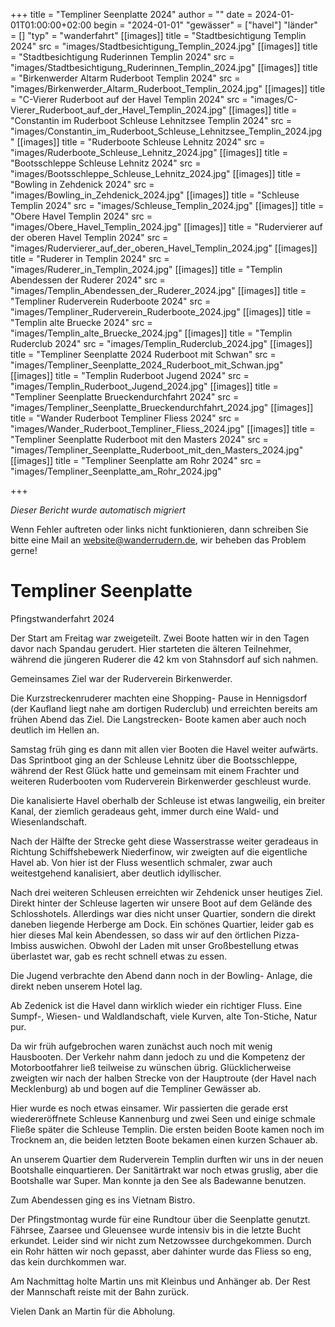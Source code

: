 +++
title = "Templiner Seenplatte 2024"
author = ""
date = 2024-01-01T01:00:00+02:00
begin = "2024-01-01"
"gewässer" = ["havel"]
"länder" = []
"typ" = "wanderfahrt"
[[images]]
title = "Stadtbesichtigung Templin 2024"
src = "images/Stadtbesichtigung_Templin_2024.jpg"
[[images]]
title = "Stadtbesichtigung Ruderinnen Templin 2024"
src = "images/Stadtbesichtigung_Ruderinnen_Templin_2024.jpg"
[[images]]
title = "Birkenwerder Altarm Ruderboot Templin 2024"
src = "images/Birkenwerder_Altarm_Ruderboot_Templin_2024.jpg"
[[images]]
title = "C-Vierer Ruderboot auf der Havel Templin 2024"
src = "images/C-Vierer_Ruderboot_auf_der_Havel_Templin_2024.jpg"
[[images]]
title = "Constantin im Ruderboot Schleuse Lehnitzsee Templin 2024"
src = "images/Constantin_im_Ruderboot_Schleuse_Lehnitzsee_Templin_2024.jpg"
[[images]]
title = "Ruderboote Schleuse Lehnitz 2024"
src = "images/Ruderboote_Schleuse_Lehnitz_2024.jpg"
[[images]]
title = "Bootsschleppe Schleuse Lehnitz 2024"
src = "images/Bootsschleppe_Schleuse_Lehnitz_2024.jpg"
[[images]]
title = "Bowling in Zehdenick 2024"
src = "images/Bowling_in_Zehdenick_2024.jpg"
[[images]]
title = "Schleuse Templin 2024"
src = "images/Schleuse_Templin_2024.jpg"
[[images]]
title = "Obere Havel Templin 2024"
src = "images/Obere_Havel_Templin_2024.jpg"
[[images]]
title = "Rudervierer auf der oberen Havel Templin 2024"
src = "images/Rudervierer_auf_der_oberen_Havel_Templin_2024.jpg"
[[images]]
title = "Ruderer in Templin 2024"
src = "images/Ruderer_in_Templin_2024.jpg"
[[images]]
title = "Templin Abendessen der Ruderer 2024"
src = "images/Templin_Abendessen_der_Ruderer_2024.jpg"
[[images]]
title = "Templiner Ruderverein Ruderboote 2024"
src = "images/Templiner_Ruderverein_Ruderboote_2024.jpg"
[[images]]
title = "Templin alte Bruecke 2024"
src = "images/Templin_alte_Bruecke_2024.jpg"
[[images]]
title = "Templin Ruderclub 2024"
src = "images/Templin_Ruderclub_2024.jpg"
[[images]]
title = "Templiner Seenplatte 2024 Ruderboot mit Schwan"
src = "images/Templiner_Seenplatte_2024_Ruderboot_mit_Schwan.jpg"
[[images]]
title = "Templin Ruderboot Jugend 2024"
src = "images/Templin_Ruderboot_Jugend_2024.jpg"
[[images]]
title = "Templiner Seenplatte Brueckendurchfahrt 2024"
src = "images/Templiner_Seenplatte_Brueckendurchfahrt_2024.jpg"
[[images]]
title = "Wander Ruderboot Templiner Fliess 2024"
src = "images/Wander_Ruderboot_Templiner_Fliess_2024.jpg"
[[images]]
title = "Templiner Seenplatte Ruderboot mit den Masters 2024"
src = "images/Templiner_Seenplatte_Ruderboot_mit_den_Masters_2024.jpg"
[[images]]
title = "Templiner Seenplatte am Rohr 2024"
src = "images/Templiner_Seenplatte_am_Rohr_2024.jpg"

+++


*Dieser Bericht wurde automatisch migriert*

Wenn Fehler auftreten oder links nicht funktionieren, dann schreiben Sie bitte eine Mail an website@wanderrudern.de, wir beheben das Problem gerne!



# Templiner Seenplatte


Pfingstwanderfahrt 2024

Der Start am Freitag war zweigeteilt. Zwei Boote hatten wir in den Tagen davor nach Spandau gerudert. Hier starteten die älteren Teilnehmer, während die jüngeren Ruderer die 42 km von Stahnsdorf auf sich nahmen.

Gemeinsames Ziel war der Ruderverein Birkenwerder.

Die Kurzstreckenruderer machten eine Shopping- Pause in Hennigsdorf (der Kaufland liegt nahe am dortigen Ruderclub) und erreichten bereits am frühen Abend das Ziel. Die Langstrecken- Boote kamen aber auch noch deutlich im Hellen an.

Samstag früh ging es dann mit allen vier Booten die Havel weiter aufwärts. Das Sprintboot ging an der Schleuse Lehnitz über die Bootsschleppe, während der Rest Glück hatte und gemeinsam mit einem Frachter und weiteren Ruderbooten vom Ruderverein Birkenwerder geschleust wurde.

Die kanalisierte Havel oberhalb der Schleuse ist etwas langweilig, ein breiter Kanal, der ziemlich geradeaus geht, immer durch eine Wald- und Wiesenlandschaft.

Nach der Hälfte der Strecke geht diese Wasserstrasse weiter geradeaus in Richtung Schiffshebewerk Niederfinow, wir zweigten auf die eigentliche Havel ab. Von hier ist der Fluss wesentlich schmaler, zwar auch weitestgehend kanalisiert, aber deutlich idyllischer.

Nach drei weiteren Schleusen erreichten wir Zehdenick unser heutiges Ziel. Direkt hinter der Schleuse lagerten wir unsere Boot auf dem Gelände des Schlosshotels. Allerdings war dies nicht unser Quartier, sondern die direkt daneben liegende Herberge am Dock. Ein schönes Quartier, leider gab es hier dieses Mal kein Abendessen, so dass wir auf den örtlichen Pizza- Imbiss auswichen. Obwohl der Laden mit unser Großbestellung etwas überlastet war, gab es recht schnell etwas zu essen.

Die Jugend verbrachte den Abend dann noch in der Bowling- Anlage, die direkt neben unserem Hotel lag.

Ab Zedenick ist die Havel dann wirklich wieder ein richtiger Fluss. Eine Sumpf-, Wiesen- und Waldlandschaft, viele Kurven, alte Ton-Stiche, Natur pur.

Da wir früh aufgebrochen waren zunächst auch noch mit wenig Hausbooten. Der Verkehr nahm dann jedoch zu und die Kompetenz der Motorbootfahrer ließ teilweise zu wünschen übrig. Glücklicherweise zweigten wir nach der halben Strecke von der Hauptroute (der Havel nach Mecklenburg) ab und bogen auf die Templiner Gewässer ab.

Hier wurde es noch etwas einsamer. Wir passierten die gerade erst wiedereröffnete Schleuse Kannenburg und zwei Seen und einige schmale Fließe später die Schleuse Templin. Die ersten beiden Boote kamen noch im Trocknem an, die beiden letzten Boote bekamen einen kurzen Schauer ab.

An unserem Quartier dem Ruderverein Templin durften wir uns in der neuen Bootshalle einquartieren. Der Sanitärtrakt war noch etwas gruslig, aber die Bootshalle war Super. Man konnte ja den See als Badewanne benutzen.

Zum Abendessen ging es ins Vietnam Bistro.

Der Pfingstmontag wurde für eine Rundtour über die Seenplatte genutzt. Fährsee, Zaarsee und Gleuensee wurde intensiv bis in die letzte Bucht erkundet. Leider sind wir nicht zum Netzowssee durchgekommen. Durch ein Rohr hätten wir noch gepasst, aber dahinter wurde das Fliess so eng, das kein durchkommen war.

Am Nachmittag holte Martin uns mit Kleinbus und Anhänger ab. Der Rest der Mannschaft reiste mit der Bahn zurück.

Vielen Dank an Martin für die Abholung.